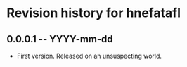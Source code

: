# Revision history for hnefatafl

## 0.0.0.1 -- YYYY-mm-dd

* First version. Released on an unsuspecting world.
